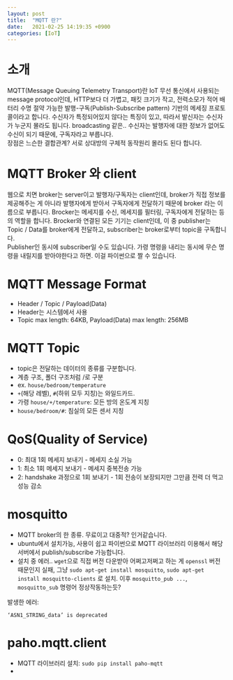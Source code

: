 ```yaml
---
layout: post
title:  "MQTT 란?"
date:   2021-02-25 14:19:35 +0900
categories: [IoT]
---
```


# 소개
MQTT(Message Queuing Telemetry Transport)란 IoT 무선 통신에서 사용되는 message protocol인데, HTTP보다 더 가볍고, 패킷 크기가 작고, 전력소모가 적어 배터리 수명 절약 가능한 발행-구독(Publish-Subscribe pattern) 기반의 메세징 프로토콜이라고 합니다. 수신자가 특정되어있지 않다는 특징이 있고, 따라서 발신자는 수신자가 누군지 몰라도 됩니다. broadcasting 같은.. 수신자는 발행자에 대한 정보가 없어도 수신이 되기 때문에, 구독자라고 부릅니다.   
장점은 느슨한 결합관계? 서로 상대방의 구체적 동작원리 몰라도 된다 합니다. 

# MQTT Broker 와 client
웹으로 치면 broker는 server이고 발행자/구독자는 client인데, broker가 직접 정보를 제공해주는 게 아니라 발행자에게 받아서 구독자에게 전달하기 때문에 broker 라는 이름으로 부릅니다. Brocker는 메세지를 수신, 메세지를 필터링, 구독자에게 전달하는 등의 역할을 합니다. Brocker와 연결된 모든 기기는 client인데, 이 중 publisher는 Topic / Data를 broker에게 전달하고, subscriber는 broker로부터 topic을 구독합니다.  
Publisher인 동시에 subscriber일 수도 있습니다. 가령 명령을 내리는 동시에 무슨 명령을 내릴지를 받아야한다고 하면. 이걸 파이썬으로 짤 수 있습니다. 

# MQTT Message Format
- Header / Topic / Payload(Data)
- Header는 시스템에서 사용
- Topic max length: 64KB, Payload(Data) max length: 256MB

# MQTT Topic
- topic은 전달하는 데이터의 종류를 구분합니다. 
- 계층 구조, 폴더 구조처럼 /로 구분
- ex. `house/bedroom/temperature`
- `+`(해당 레벨), `#`(하위 모두 지칭)는 와일드카드. 
- 가령 `house/+/temperature`: 모든 방의 온도계 지칭
- `house/bedroom/#`: 침실의 모든 센서 지칭

# QoS(Quality of Service)
- 0: 최대 1회 메세지 보내기 - 메세지 소실 가능
- 1: 최소 1회 메세지 보내기 - 메세지 중복전송 가능
- 2: handshake 과정으로 1회 보내기 - 1회 전송이 보장되지만 그만큼 전력 더 먹고 성능 감소

# mosquitto
- MQTT broker의 한 종류. 무료이고 대중적? 인거같습니다. 
- ubuntu에서 설치가능, 사용이 쉽고 파이썬으로 MQTT 라이브러리 이용해서 해당 서버에서 publish/subscribe 가능합니다.
- 설치 중 에러.. `wget`으로 직접 버전 다운받아 어쩌고저쩌고 하는 게 `openssl` 버전 때문인지 실패, 그냥 `sudo apt-get install mosquitto`, `sudo apt-get install mosquitto-clients` 로 설치. 이후 `mosquitto_pub ...`, `mosquitto_sub` 명령어 정상작동하는듯?

발생한 에러: 
```
‘ASN1_STRING_data’ is deprecated
```

# paho.mqtt.client

- MQTT 라이브러리 설치: `sudo pip install paho-mqtt`
- 